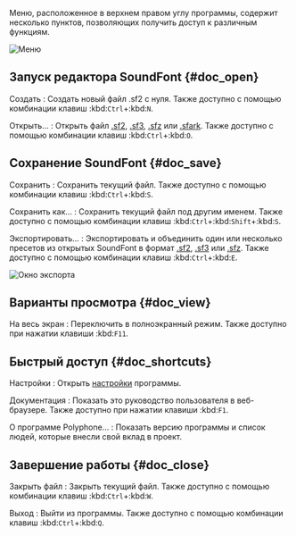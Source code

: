 Меню, расположенное в верхнем правом углу программы, содержит несколько пунктов, позволяющих получить доступ к различным функциям.


![Меню](images/menu.png "Меню")


## Запуск редактора SoundFont {#doc_open}


Создать
: Создать новый файл .sf2 с нуля.
  Также доступно с помощью комбинации клавиш :kbd:`Ctrl`+:kbd:`N`.

Открыть…
: Открыть файл [.sf2](manual/annexes/the-different-soundfont-formats.md#doc_sf2), [.sf3](manual/annexes/the-different-soundfont-formats.md#doc_sf3), [.sfz](manual/annexes/the-different-soundfont-formats.md#doc_sfz) или [.sfark](manual/annexes/the-different-soundfont-formats.md#doc_sfark).
  Также доступно с помощью комбинации клавиш :kbd:`Ctrl`+:kbd:`O`.


## Сохранение SoundFont {#doc_save}


Сохранить
: Сохранить текущий файл.
  Также доступно с помощью комбинации клавиш :kbd:`Ctrl`+:kbd:`S`.

Сохранить как…
: Сохранить текущий файл под другим именем.
  Также доступно с помощью комбинации клавиш :kbd:`Ctrl`+:kbd:`Shift`+:kbd:`S`.

Экспортировать…
: Экспортировать и объединить один или несколько пресетов из открытых SoundFont в формат [.sf2](manual/annexes/the-different-soundfont-formats.md#doc_sf2), [.sf3](manual/annexes/the-different-soundfont-formats.md#doc_sf3) или [.sfz](manual/annexes/the-different-soundfont-formats.md#doc_sfz).
  Также доступно с помощью комбинации клавиш :kbd:`Ctrl`+:kbd:`E`.


![Окно экспорта](images/export.png "Окно экспорта")


## Варианты просмотра {#doc_view}


На весь экран
: Переключить в полноэкранный режим.
  Также доступно при нажатии клавиши :kbd:`F11`.


## Быстрый доступ {#doc_shortcuts}


Настройки
: Открыть [настройки](manual/settings.md) программы.

Документация
: Показать это руководство пользователя в веб-браузере.
  Также доступно при нажатии клавиши :kbd:`F1`.

О программе Polyphone…
: Показать версию программы и список людей, которые внесли свой вклад в проект.


## Завершение работы {#doc_close}


Закрыть файл
: Закрыть текущий файл.
  Также доступно с помощью комбинации клавиш :kbd:`Ctrl`+:kbd:`W`.

Выход
: Выйти из программы.
  Также доступно с помощью комбинации клавиш :kbd:`Ctrl`+:kbd:`Q`.
